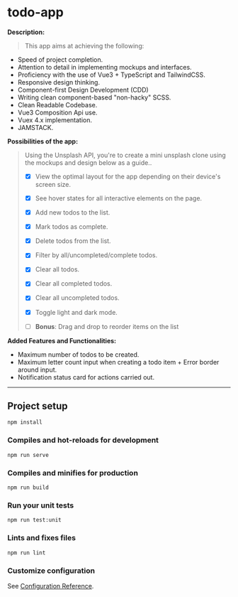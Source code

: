 # todo-app

**Description:**
>This app aims at achieving the following:
- Speed of project completion.
- Attention to detail in implementing mockups and interfaces.
- Proficiency with the use of Vue3 + TypeScript and TailwindCSS.
- Responsive design thinking.
- Component-first Design Development (CDD)
- Writing clean component-based "non-hacky" SCSS.
- Clean Readable Codebase.
- Vue3 Composition Api use.
- Vuex 4.x implementation.
- JAMSTACK.

**Possibilities of the app:**

> Using the Unsplash API, you're to create a mini unsplash clone using the mockups and design below as a guide..
>
> - [x] View the optimal layout for the app depending on their device's screen size.
>
> - [x] See hover states for all interactive elements on the page.
>
> - [x] Add new todos to the list.
>
> - [x] Mark todos as complete.
>
> - [x] Delete todos from the list.
>
> - [x] Filter by all/uncompleted/complete todos.
> 
> - [x] Clear all todos.
> 
> - [x] Clear all completed todos.
> 
> - [x] Clear all uncompleted todos.
> 
> - [x] Toggle light and dark mode.
> 
> - [ ] **Bonus**: Drag and drop to reorder items on the list


**Added Features and Functionalities:**
- Maximum number of todos to be created.
- Maximum letter count input when creating a todo item + Error border around input.
- Notification status card for actions carried out.
---

## Project setup
```
npm install
```

### Compiles and hot-reloads for development
```
npm run serve
```

### Compiles and minifies for production
```
npm run build
```

### Run your unit tests
```
npm run test:unit
```

### Lints and fixes files
```
npm run lint
```

### Customize configuration
See [Configuration Reference](https://cli.vuejs.org/config/).
